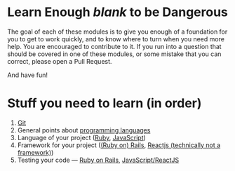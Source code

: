 # Learn Enough *blank* to be Dangerous
The goal of each of these modules is to give you enough of a foundation for you to get to work quickly, and to know where to turn when you need more help. You are encouraged to contribute to it. If you run into a question that should be covered in one of these modules, or some mistake that you can correct, please open a Pull Request.

And have fun!

# Stuff you need to learn (in order)
1. [Git](Misc_Dev/Git.md)
1. General points about [programming languages](Languages/README.md)
1. Language of your project ([Ruby](Languages/Ruby.md), [JavaScript](Languages/JavaScript.md))
1. Framework for your project ([(Ruby on) Rails](Frameworks_and_Libraries/Rails.md), [Reactjs (technically not a framework)](Frameworks_And_Languages/Reactjs.md))
1. Testing your code — [Ruby on Rails](Testing/Rails.md), [JavaScript/ReactJS](Testing/JavaScript.md)
